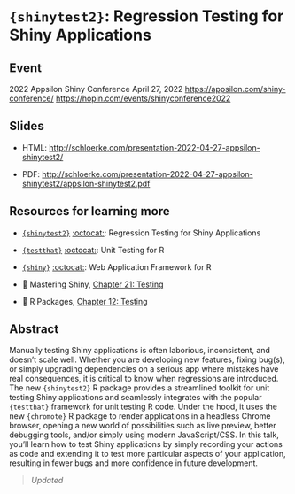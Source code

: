 # `{shinytest2}`: Regression Testing for Shiny Applications

## Event
2022 Appsilon Shiny Conference
April 27, 2022
https://appsilon.com/shiny-conference/
https://hopin.com/events/shinyconference2022

## Slides

* HTML:
http://schloerke.com/presentation-2022-04-27-appsilon-shinytest2/

* PDF:
http://schloerke.com/presentation-2022-04-27-appsilon-shinytest2/appsilon-shinytest2.pdf


## Resources for learning more

* [`{shinytest2}`](https://rstudio.github.io/shinytest2/) [:octocat:](https://github.com/rstudio/shinytest2): Regression Testing for Shiny Applications

* [`{testthat}`](https://testthat.r-lib.org/) [:octocat:](https://github.com/r-lib/testthat/): Unit Testing for R

* [`{shiny}`](https://https://shiny.rstudio.com/) [:octocat:](https://github.com/rstudio/shiny): Web Application Framework for R

* :book: Mastering Shiny, [Chapter 21: Testing](https://mastering-shiny.org/scaling-testing.html)
* :book: R Packages, [Chapter 12: Testing](https://r-pkgs.org/tests.html)


## Abstract

Manually testing Shiny applications is often laborious, inconsistent, and doesn’t scale well. Whether you are developing new features, fixing bug(s), or simply upgrading dependencies on a serious app where mistakes have real consequences, it is critical to know when regressions are introduced. The new `{shinytest2}` R package provides a streamlined toolkit for unit testing Shiny applications and seamlessly integrates with the popular `{testthat}` framework for unit testing R code. Under the hood, it uses the new `{chromote}` R package to render applications in a headless Chrome browser, opening a new world of possibilities such as live preview, better debugging tools, and/or simply using modern JavaScript/CSS. In this talk, you’ll learn how to test Shiny applications by simply recording your actions as code and extending it to test more particular aspects of your application, resulting in fewer bugs and more confidence in future development.

> _Updated_
